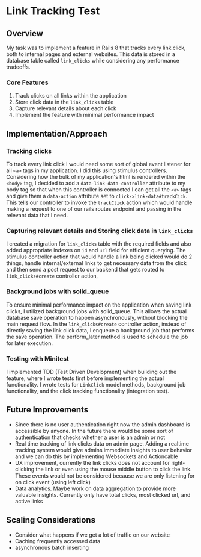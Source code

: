 # Link Tracking Test

## Overview

My task was to implement a feature in Rails 8 that tracks every link click, both to internal pages and external websites. This data is stored in a database table called
`link_clicks` while considering any performance tradeoffs.

### Core Features
1. Track clicks on all links within the application
2. Store click data in the `link_clicks` table
3. Capture relevant details about each click
4. Implement the feature with minimal performance impact

## Implementation/Approach

### Tracking clicks
To track every link click I would need some sort of global event listener for all `<a>` tags in my application. I did this using stimulus controllers. Considering how the bulk of my application's html is rendered within the `<body>` tag, I decided to add a `data-link-data-controller` attribute to my body tag so that when this 
controller is connected I can get all the `<a>` tags and give them a `data-action` attribute set to `click->link-data#trackCick`. This tells our controller to invoke the `trackClick` action which would handle making a request to one of our rails routes endpoint and passing in the relevant data that I need.
### Capturing relevant details and Storing click data in `link_clicks`
I created a migration for `link_clicks` table with the required fields and also added appropriate indexes on `id` and `url` field for efficient querying. The stimulus controller action that would 
handle a link being clicked would do 2 things, handle internal/external links to get necessary data from the click and then send a post request to our backend that gets routed to `link_clicks#create` controller action, 
### Background jobs with solid_queue
To ensure minimal performance impact on the application when saving link clicks, I utilized background jobs with solid_queue. This allows the actual database save operation to happen asynchronously, without blocking the main request flow. In the `link_clicks#create` controller action, instead of directly saving the link click data, I enqueue a background job that performs the save operation. The perform_later method is used to schedule the job for later execution.
### Testing with Minitest
I implemented TDD (Test Driven Development) when building out the feature, where I wrote tests first before implementing the actual functionality. I wrote tests for `LinkClick` model methods,
background job functionality, and the click tracking functionality (integration test).
## Future Improvements
* Since there is no user authentication right now the admin dashboard is accessible by anyone. In the future there would be some sort of authentication that checks whether a user is an admin or not
* Real time tracking of link clicks data on admin page. Adding a realtime tracking system would give admins immediate insights to user behavior and we can do this by implementing Websockets and Actioncable
* UX improvement, currently the link clicks does not account for right-clicking the link or even using the mouse middle button to click the link. These events would not be considered because 
we are only listening for on click event (using left click)
* Data analytics. Maybe work on data aggregation to provide more valuable insights. Currently only have total clicks, most clicked url, and active links

## Scaling Considerations
* Consider what happens if we get a lot of traffic on our website
* Caching frequently accessed data 
* asynchronous batch inserting
